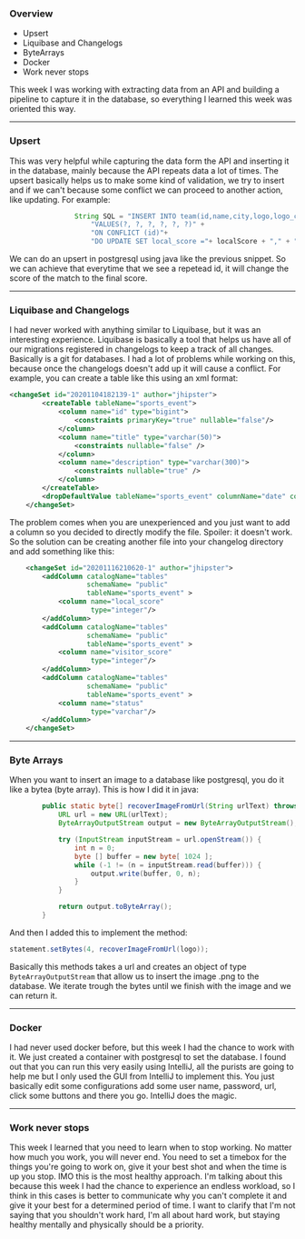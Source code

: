 

### Overview
- Upsert
- Liquibase and Changelogs
- ByteArrays
- Docker
- Work never stops

This week I was working with extracting data from an API and building a pipeline to capture it in the database, so everything I learned this week was oriented this way.

***
### Upsert
This was very helpful while capturing the data form the API and inserting it in the database, mainly because the API repeats data a lot of times. The upsert basically helps us to make some kind of validation, we try to insert and if we can't because some conflict we can proceed to another action, like updating.
For example:

```java
                String SQL = "INSERT INTO team(id,name,city,logo,logo_content_type,sport_type_id)" +
                    "VALUES(?, ?, ?, ?, ?, ?)" +
                    "ON CONFLICT (id)"+
                    "DO UPDATE SET local_score ="+ localScore + "," + "visitor_score =" visitorScore;
```
We can do an upsert in postgresql using java like the previous snippet. So we can achieve that everytime that we see a repetead id, it will change the score of the match to the final score.

***
### Liquibase and Changelogs
I had never worked with anything similar to Liquibase, but it was an interesting experience.
Liquibase is basically a tool that helps us have all of our migrations registered in changelogs to keep a track of all changes. Basically is a git for databases. I had a lot of problems while working on this, because once the changelogs doesn't add up it will cause a conflict.
For example, you can create a table like this using an xml format:

```xml
<changeSet id="20201104182139-1" author="jhipster">
        <createTable tableName="sports_event">
            <column name="id" type="bigint">
                <constraints primaryKey="true" nullable="false"/>
            </column>
            <column name="title" type="varchar(50)">
                <constraints nullable="false" />
            </column>
            <column name="description" type="varchar(300)">
                <constraints nullable="true" />
            </column>
        </createTable>
        <dropDefaultValue tableName="sports_event" columnName="date" columnDataType="datetime"/>
    </changeSet>
```

The problem comes when you are unexperienced and you just want to add a column so you decided to directly modify the file. Spoiler: it doesn't work.
So the solution can be creating another file into your changelog directory and add something like this:

```xml
    <changeSet id="20201116210620-1" author="jhipster">
        <addColumn catalogName="tables"
                   schemaName= "public"
                   tableName="sports_event" >
            <column name="local_score"
                    type="integer"/>
        </addColumn>
        <addColumn catalogName="tables"
                   schemaName= "public"
                   tableName="sports_event" >
            <column name="visitor_score"
                    type="integer"/>
        </addColumn>
        <addColumn catalogName="tables"
                   schemaName= "public"
                   tableName="sports_event" >
            <column name="status"
                    type="varchar"/>
        </addColumn>
    </changeSet>
```

***
### Byte Arrays
When you want to insert an image to a database like postgresql, you do it like a bytea (byte array).
This is how I did it in java:
```java
        public static byte[] recoverImageFromUrl(String urlText) throws Exception {
            URL url = new URL(urlText);
            ByteArrayOutputStream output = new ByteArrayOutputStream();

            try (InputStream inputStream = url.openStream()) {
                int n = 0;
                byte [] buffer = new byte[ 1024 ];
                while (-1 != (n = inputStream.read(buffer))) {
                    output.write(buffer, 0, n);
                }
            }

            return output.toByteArray();
        }
```

And then I added this to implement the method:
```java
statement.setBytes(4, recoverImageFromUrl(logo));
```

Basically this methods takes a url and creates an object of type `ByteArrayOutputStream` that allow us to insert the image .png to the database. We iterate trough the bytes until we finish with the image and we can return it.

***
### Docker
I had never used docker before, but this week I had the chance to work with it. We just created a container with postgresql to set the database. I found out that you can run this very easily using IntelliJ, all the purists are going to help me but I only used the GUI from IntelliJ to implement this.
You just basically edit some configurations add some user name, password, url, click some buttons and there you go. IntelliJ does the magic.

***
### Work never stops
This week I learned that you need to learn when to stop working. No matter how much you work, you will never end. You need to set a timebox for the things you're going to work on, give it your best shot and when the time is up you stop. IMO this is the most healthy approach.
I'm talking about this because this week I had the chance to experience an endless workload, so I think in this cases is better to communicate why you can't complete it and give it your best for a determined period of time. I want to clarify that I'm not saying that you shouldn't work hard, I'm all about hard work, but staying healthy mentally and physically should be a priority.
